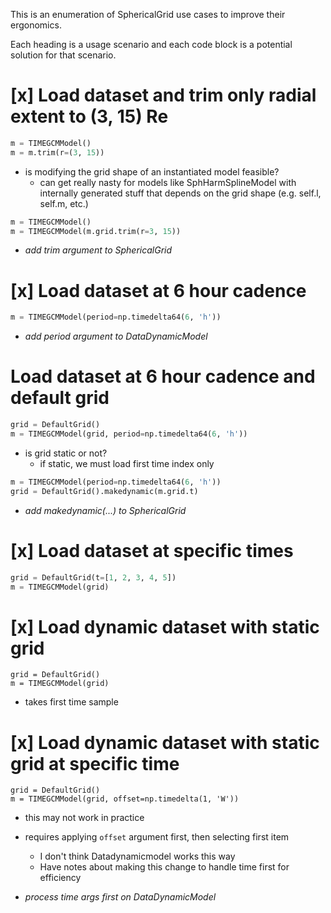 This is an enumeration of SphericalGrid use cases to improve their ergonomics.

Each heading is a usage scenario and each code block is a potential solution for that scenario.  

# [x] Load dataset and trim only radial extent to (3, 15) Re

``` python
m = TIMEGCMModel()
m = m.trim(r=(3, 15))
```

- is modifying the grid shape of an instantiated model feasible?
  - can get really nasty for models like SphHarmSplineModel with internally generated stuff that depends on the grid shape (e.g. self.l, self.m, etc.)
  
``` python
m = TIMEGCMModel()
m = TIMEGCMModel(m.grid.trim(r=3, 15))
```

- _add trim argument to SphericalGrid_

# [x] Load dataset at 6 hour cadence

``` python
m = TIMEGCMModel(period=np.timedelta64(6, 'h'))
```

- _add period argument to DataDynamicModel_

# Load dataset at 6 hour cadence and default grid

``` python
grid = DefaultGrid()
m = TIMEGCMModel(grid, period=np.timedelta64(6, 'h'))
```

- is grid static or not?
  - if static, we must load first time index only
  
``` python
m = TIMEGCMModel(period=np.timedelta64(6, 'h'))
grid = DefaultGrid().makedynamic(m.grid.t)
```

- _add makedynamic(...) to SphericalGrid_

# [x] Load dataset at specific times

``` python
grid = DefaultGrid(t=[1, 2, 3, 4, 5])
m = TIMEGCMModel(grid)
```

# [x] Load dynamic dataset with static grid

```
grid = DefaultGrid()
m = TIMEGCMModel(grid)
```

- takes first time sample

# [x] Load dynamic dataset with static grid at specific time

```
grid = DefaultGrid()
m = TIMEGCMModel(grid, offset=np.timedelta(1, 'W'))
```

- this may not work in practice
- requires applying `offset` argument first, then selecting first item
  - I don't think Datadynamicmodel works this way
  - Have notes about making this change to handle time first for efficiency
  
- _process time args first on DataDynamicModel_